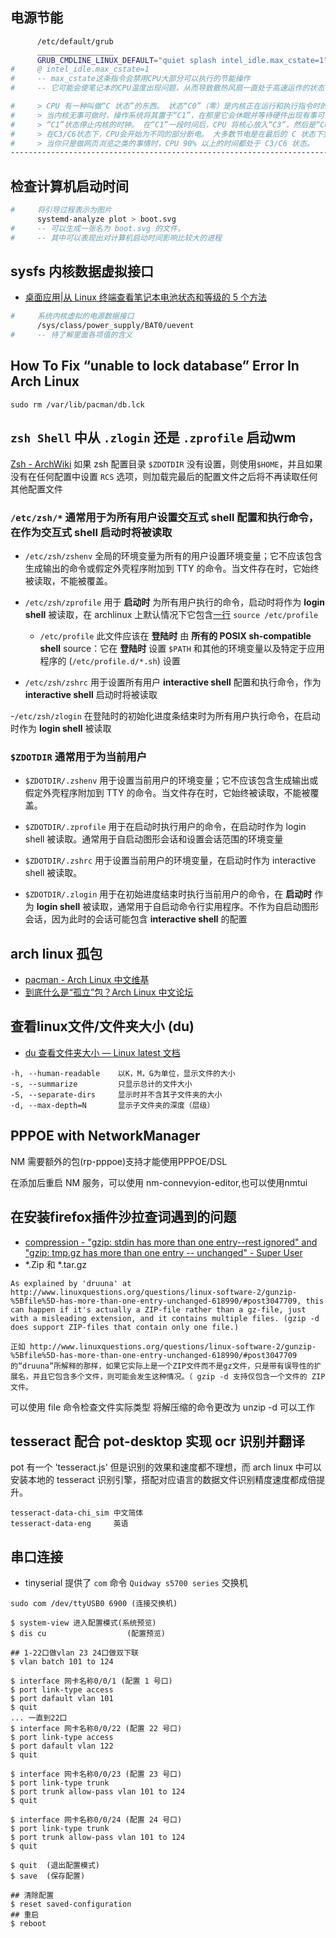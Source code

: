 ## 电源节能
```sh
      /etc/default/grub
      _________________
      GRUB_CMDLINE_LINUX_DEFAULT="quiet splash intel_idle.max_cstate=1"
#     @ intel_idle.max_cstate=1
#     -- max_cstate这条指令会禁用CPU大部分可以执行的节能操作
#     -- 它可能会使笔记本的CPU温度出现问题，从而导致散热风扇一直处于高速运作的状态

#     > CPU 有一种叫做“C 状态”的东西。 状态“C0”（零）是内核正在运行和执行指令时的状态。
#     > 当内核无事可做时，操作系统将其置于“C1”，在那里它会休眠并等待硬件出现有事可做，然后内核再次开始工作。
#     > “C1”状态停止内核的时钟。 在“C1”一段时间后，CPU 将核心放入“C3”，然后是“C6”（在较新的 CPU 上更多）。 
#     > 在C3/C6状态下，CPU会开始为不同的部分断电。 大多数节电是在最后的 C 状态下完成的，而在 C1 中，它最多会降低电压但不会切断电源。
#     > 当你只是做网页浏览之类的事情时，CPU 90% 以上的时间都处于 C3/C6 状态。
-------------------------------------------------------------------------------------------------------------------------------
``` 
##  检查计算机启动时间
```sh
#     将引导过程表示为图片
      systemd-analyze plot > boot.svg
#     -- 可以生成一张名为 boot.svg 的文件，
#     -- 其中可以表现出对计算机启动时间影响比较大的进程
```

##  sysfs 内核数据虚拟接口
- [桌面应用|从 Linux 终端查看笔记本电池状态和等级的 5 个方法](https://linux.cn/article-10353-1.html)
```sh
#     系统内核虚拟的电源数据接口
      /sys/class/power_supply/BAT0/uevent
#     -- 待了解里面各项值的含义 
```

## How To Fix “unable to lock database” Error In Arch Linux
  `sudo rm /var/lib/pacman/db.lck`


## `zsh Shell` 中从 `.zlogin` 还是 `.zprofile` 启动wm
[Zsh - ArchWiki](https://wiki.archlinux.org/title/Zsh#Startup/Shutdown_files)
如果 zsh 配置目录 `$ZDOTDIR` 没有设置，则使用`$HOME`，并且如果没有在任何配置中设置 `RCS` 选项，则加载完最后的配置文件之后将不再读取任何其他配置文件

### `/etc/zsh/*` 通常用于为所有用户设置交互式 shell 配置和执行命令，在作为交互式 shell 启动时将被读取
- `/etc/zsh/zshenv` 全局的环境变量为所有的用户设置环境变量；它不应该包含生成输出的命令或假定外壳程序附加到 TTY 的命令。当文件存在时，它始终被读取，不能被覆盖。

- `/etc/zsh/zprofile` 用于 **启动时** 为所有用户执行的命令，启动时将作为 **login shell** 被读取，在 archlinux 上默认情况下它包含[一行](https://gitlab.archlinux.org/archlinux/packaging/packages/zsh/-/blob/main/zprofile) `source /etc/profile`
    - `/etc/profile` 此文件应该在 **登陆时** 由 **所有的 POSIX sh-compatible shell** source：它在 **登陆时** 设置 `$PATH` 和其他的环境变量以及特定于应用程序的 (`/etc/profile.d/*.sh`) 设置

- `/etc/zsh/zshrc` 用于设置所有用户 **interactive shell** 配置和执行命令，作为 **interactive shell** 启动时将被读取

-`/etc/zsh/zlogin` 在登陆时的初始化进度条结束时为所有用户执行命令，在启动时作为 **login shell** 被读取

### `$ZDOTDIR` 通常用于为当前用户
- `$ZDOTDIR/.zshenv` 用于设置当前用户的环境变量；它不应该包含生成输出或假定外壳程序附加到 TTY 的命令。当文件存在时，它始终被读取，不能被覆盖。

- `$ZDOTDIR/.zprofile` 用于在启动时执行用户的命令，在启动时作为 login shell 被读取。通常用于自启动图形会话和设置会话范围的环境变量

- `$ZDOTDIR/.zshrc` 用于设置当前用户的环境变量，在启动时作为 interactive shell 被读取。

- `$ZDOTDIR/.zlogin` 用于在初始进度结束时执行当前用户的命令，在 **启动时** 作为 **login shell** 被读取，通常用于自启动命令行实用程序。不作为自启动图形会话，因为此时的会话可能包含 **interactive shell** 的配置



## arch linux 孤包
- [pacman - Arch Linux 中文维基](https://wiki.archlinuxcn.org/wiki/Pacman)
- [到底什么是“孤立”包？Arch Linux 中文论坛](https://bbs.archlinuxcn.org/viewtopic.php?id=12252)


## 查看linux文件/文件夹大小 (du)
- [du 查看文件夹大小 — Linux latest 文档](https://gnu-linux.readthedocs.io/zh/latest/Chapter01/00_du.html)

````
-h, --human-readable    以K，M，G为单位，显示文件的大小
-s, --summarize         只显示总计的文件大小
-S, --separate-dirs     显示时并不含其子文件夹的大小
-d, --max-depth=N       显示子文件夹的深度（层级）
````

## PPPOE with NetworkManager
NM 需要额外的包(rp-pppoe)支持才能使用PPPOE/DSL

在添加后重启 NM 服务，可以使用 nm-connevyion-editor,也可以使用nmtui


## 在安装firefox插件沙拉查词遇到的问题
- [compression - "gzip: stdin has more than one entry--rest ignored" and "gzip: tmp.gz has more than one entry -- unchanged" - Super User](https://superuser.com/questions/1237854/gzip-stdin-has-more-than-one-entry-rest-ignored-and-gzip-tmp-gz-has-more-t)
- *.Zip 和 *.tar.gz
````
As explained by 'druuna' at http://www.linuxquestions.org/questions/linux-software-2/gunzip-%5Bfile%5D-has-more-than-one-entry-unchanged-618990/#post3047709, this can happen if it's actually a ZIP-file rather than a gz-file, just with a misleading extension, and it contains multiple files. (gzip -d does support ZIP-files that contain only one file.)

正如 http://www.linuxquestions.org/questions/linux-software-2/gunzip-%5Bfile%5D-has-more-than-one-entry-unchanged-618990/#post3047709 的“druuna”所解释的那样，如果它实际上是一个ZIP文件而不是gz文件，只是带有误导性的扩展名，并且它包含多个文件，则可能会发生这种情况。（ gzip -d 支持仅包含一个文件的 ZIP 文件。
````
可以使用 file 命令检查文件实际类型
将解压缩的命令更改为 unzip -d 可以工作


## tesseract 配合 pot-desktop 实现 ocr 识别并翻译
pot 有一个 'tesseract.js' 但是识别的效果和速度都不理想，而 arch linux 中可以安装本地的 tesseract 识别引擎，搭配对应语言的数据文件识别精度速度都成倍提升。
````
tesseract-data-chi_sim 中文简体
tesseract-data-eng     英语
````

## 串口连接
- tinyserial
提供了 `com` 命令
`Quidway s5700 series` 交换机
````
sudo com /dev/ttyUSB0 6900 (连接交换机)

$ system-view 进入配置模式(系统预览)
$ dis cu                  (配置预览)

## 1-22口做vlan 23 24口做双下联
$ vlan batch 101 to 124

$ interface 网卡名称0/0/1 (配置 1 号口)
$ port link-type access
$ port dafault vlan 101
$ quit
... 一直到22口
$ interface 网卡名称0/0/22 (配置 22 号口)
$ port link-type access
$ port dafault vlan 122
$ quit

$ interface 网卡名称0/0/23 (配置 23 号口)
$ port link-type trunk
$ port trunk allow-pass vlan 101 to 124
$ quit

$ interface 网卡名称0/0/24 (配置 24 号口)
$ port link-type trunk
$ port trunk allow-pass vlan 101 to 124
$ quit

$ quit  (退出配置模式)
$ save  (保存配置)

## 清除配置
$ reset saved-configuration
## 重启
$ reboot
````
